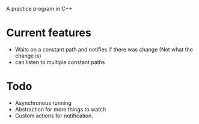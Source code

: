 A practice program in C++

# Current features
- Waits on a constant path and notifies if there was change (Not what the change is)
- can listen to multiple constant paths

# Todo
- Asynchronous running
- Abstraction for more things to watch
- Custom actions for notification.

